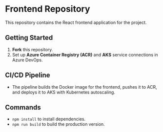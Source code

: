 # Frontend Repository

This repository contains the React frontend application for the project.

## Getting Started

1. **Fork** this repository.
2. Set up **Azure Container Registry (ACR)** and **AKS** service connections in Azure DevOps.

## CI/CD Pipeline

- The pipeline builds the Docker image for the frontend, pushes it to ACR, and deploys it to AKS with Kubernetes autoscaling.

## Commands

- `npm install` to install dependencies.
- `npm run build` to build the production version.
